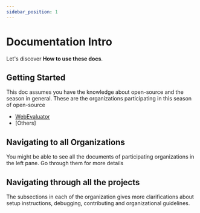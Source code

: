 ```yaml
---
sidebar_position: 1
---
```


# Documentation Intro

Let's discover **How to use these docs**.

## Getting Started

This doc assumes you have the knowledge about open-source and the season in general.
These are the organizations participating in this season of open-source

- [WebEvaluator](https://github.com/webevaluator)
- [Others]

## Navigating to all Organizations

You might be able to see all the documents of participating organizations in the left pane. Go through them for more details

## Navigating through all the projects

The subsections in each of the organization gives more clarifications about setup instructions, debugging, contributing and organizational guidelines.
